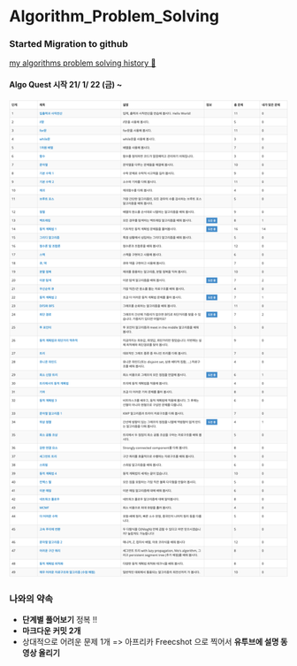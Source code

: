 # Algorithm_Problem_Solving

### Started Migration to github
[my algorithms problem solving history 📔](https://www.notion.so/fundamentaldeveloper/8a085ab32c2c4e3bb15825916d3abd1a)
<br>

#### Algo Quest 시작 21/ 1/ 22 (금) ~
![hi](./images/image0.png)

### 나와의 약속

* __단계별 풀어보기__ 정복 !!
* __마크다운 커밋 2개__
* 상대적으로 어려운 문제 1개 => 아프리카 Freecshot 으로 찍어서 __유투브에 설명 동영상 올리기__